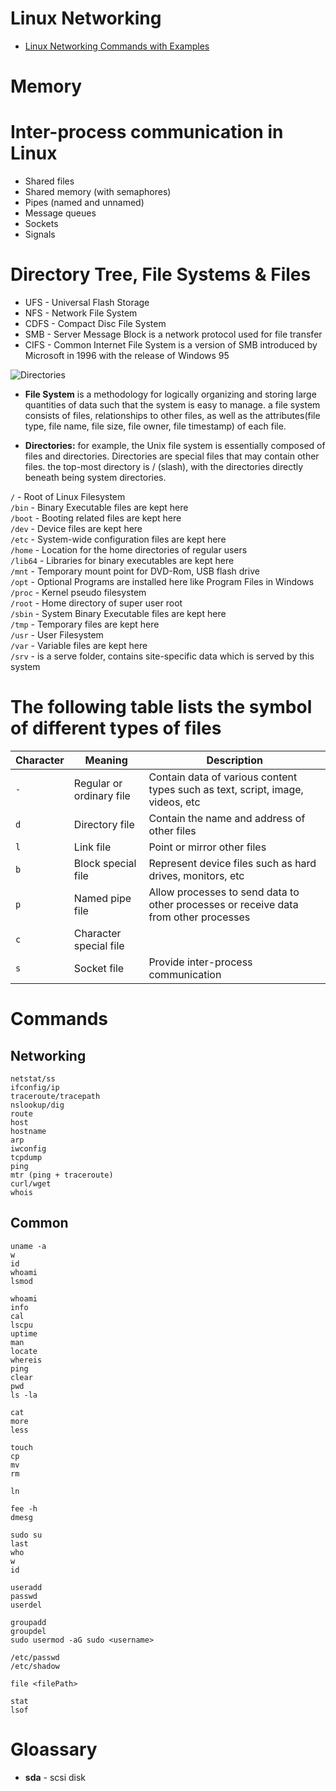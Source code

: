 # Linux Networking
- [Linux Networking Commands with Examples](https://mindmajix.com/linux-networking-commands-best-examples)


# Memory 

# Inter-process communication in Linux
- Shared files
- Shared memory (with semaphores)
- Pipes (named and unnamed)
- Message queues
- Sockets
- Signals

# Directory Tree, File Systems & Files

- UFS - Universal Flash Storage
- NFS - Network File System
- CDFS - Compact Disc File System
- SMB - Server Message Block is a network protocol used for file transfer
- CIFS - Common Internet File System is a version of SMB introduced by Microsoft in 1996 with the release of Windows 95

![Directories](https://user-images.githubusercontent.com/8178412/208289340-c7b752a7-a18c-44e1-ae55-696f97ba4907.png)


- **File System** is a methodology for logically organizing and storing large quantities of data such that the system is easy to manage. a file system consists of files, relationships to other files, as well as the attributes(file type, file name, file size, file owner, file timestamp) of each file.

- **Directories:** for example, the Unix file system is essentially composed of files and directories. Directories are special files that may contain other files. the top-most directory is / (slash), with the directories directly beneath being system directories.

`/` - Root of Linux Filesystem <br/>
`/bin` - Binary Executable files are kept here <br/>
`/boot` - Booting related files are kept here <br/>
`/dev` - Device files are kept here <br/>
`/etc` - System-wide configuration files are kept here <br/>
`/home` - Location for the home directories of regular users <br/>
`/lib64` - Libraries for binary executables are kept here <br/>
`/mnt` - Temporary mount point for DVD-Rom, USB flash drive <br/>
`/opt` - Optional Programs are installed here like Program Files in Windows <br/>
`/proc` - Kernel pseudo filesystem <br/>
`/root` - Home directory of super user root <br/>
`/sbin` - System Binary Executable files are kept here <br/>
`/tmp` - Temporary files are kept here <br/>
`/usr` - User Filesystem <br/>
`/var` - Variable files are kept here <br/>
`/srv` - is a serve folder, contains site-specific data which is served by this system <br/>

# The following table lists the symbol of different types of files

| Character |   Meaning | Description |
| - |   - | - |
| `-` | Regular or ordinary file | Contain data of various content types such as text, script, image, videos, etc |
| `d` | Directory file | Contain the name and address of other files |
| `l` | Link file | Point or mirror other files |
| `b` | Block special file | Represent device files such as hard drives, monitors, etc |
| `p` | Named pipe file | Allow processes to send data to other processes or receive data from other processes |
| `c` | Character special file |
| `s` | Socket file | Provide inter-process communication |

# Commands

## Networking 
```
netstat/ss 
ifconfig/ip       
traceroute/tracepath
nslookup/dig
route
host
hostname
arp
iwconfig
tcpdump
ping
mtr (ping + traceroute)
curl/wget
whois
```
## Common
```
uname -a
w
id
whoami
lsmod
```

```
whoami
info
cal
lscpu
uptime
man
locate
whereis
ping
clear
pwd
ls -la

cat
more
less

touch
cp
mv
rm

ln

fee -h
dmesg

sudo su
last
who
w
id

useradd
passwd
userdel

groupadd
groupdel
sudo usermod -aG sudo <username>

/etc/passwd
/etc/shadow

file <filePath>

stat
lsof
```

# Gloassary

- **sda** - scsi disk